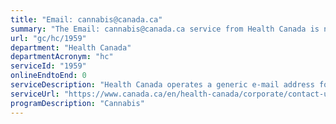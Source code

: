 ```yaml
---
title: "Email: cannabis@canada.ca"
summary: "The Email: cannabis@canada.ca service from Health Canada is not available end-to-end online, according to the GC Service Inventory."
url: "gc/hc/1959"
department: "Health Canada"
departmentAcronym: "hc"
serviceId: "1959"
onlineEndtoEnd: 0
serviceDescription: "Health Canada operates a generic e-mail address for enquiries relating to the federal regulation of cannabis. (CSCB)"
serviceUrl: "https://www.canada.ca/en/health-canada/corporate/contact-us.html"
programDescription: "Cannabis"
---
```


